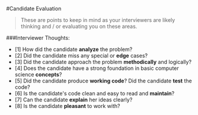 #Candidate Evaluation

>These are points to keep in mind as your interviewers are likely thinking 
>and / or evaluating you on these areas.

###Interviewer Thoughts:
  - [1] How did the candidate **analyze** the problem?
  - [2] Did the candidate miss any special or **edge** cases?
  - [3] Did the candidate approach the problem **methodically** and logically?
  - [4] Does the candidate have a strong foundation in basic computer science **concepts**?
  - [5] Did the candidate produce **working code**? Did the candidate **test** the code?
  - [6] Is the candidate's code clean and easy to read and **maintain**?
  - [7] Can the candidate **explain** her ideas clearly?
  - [8] Is the candidate **pleasant** to work with?






